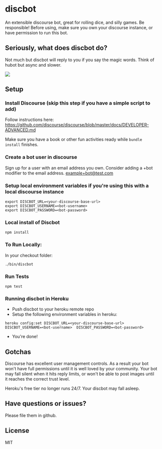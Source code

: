# discbot

An extensible discourse bot, great for rolling dice, and silly games. Be responsible! Before using, 
make sure you own your discourse instance, or have permission to run this bot.

## Seriously, what does discbot do?

Not much but discbot will reply to you if you say the magic words. Think of hubot but async and slower.

![](http://i.imgur.com/PmLyOqa.png)

## Setup

### Install Discourse (skip this step if you have a simple script to add)
Follow instructions here: https://github.com/discourse/discourse/blob/master/docs/DEVELOPER-ADVANCED.md

Make sure you have a book or other fun activities ready while `bundle install` finishes.

### Create a bot user in discourse

Sign up for a user with an email address you own. Consider adding a +bot modifier to the email address.
example+bot@test.com

### Setup local environment variables if you're using this with a local discourse instance
```
export DISCBOT_URL=<your-discourse-base-url>
export DISCBOT_USERNAME=<bot-username>
export DISCBOT_PASSWORD=<bot-password>
```
### Local install of Discbot

```
npm install
```

### To Run Locally:

In your checkout folder:
```
./bin/discbot
```

### Run Tests

```
npm test
```

### Running discbot in Heroku
* Push discbot to your heroku remote repo
* Setup the following environment variables in heroku:
```
heroku config:set DISCBOT_URL=<your-discourse-base-url> DISCBOT_USERNAME=<bot-username>  DISCBOT_PASSWORD=<bot-password>
```
* You're done!

## Gotchas

Discourse has excellent user management controls. As a result your bot won't have full permissions until it is well
loved by your community. Your bot may fall silent when it hits reply limits, or won't be able to post images until it
reaches the correct trust level.

Heroku's free tier no longer runs 24/7. Your discbot may fall asleep.

## Have questions or issues? 

Please file them in github.

## License

MIT

